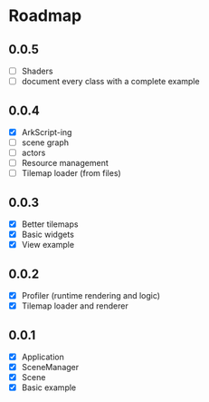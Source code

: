 # Roadmap

## 0.0.5
- [ ] Shaders
- [ ] document every class with a complete example

## 0.0.4
- [x] ArkScript-ing
- [ ] scene graph
- [ ] actors
- [ ] Resource management
- [ ] Tilemap loader (from files)

## 0.0.3
- [x] Better tilemaps
- [x] Basic widgets
- [x] View example

## 0.0.2
- [x] Profiler (runtime rendering and logic)
- [x] Tilemap loader and renderer

## 0.0.1
- [x] Application
- [x] SceneManager
- [x] Scene
- [x] Basic example